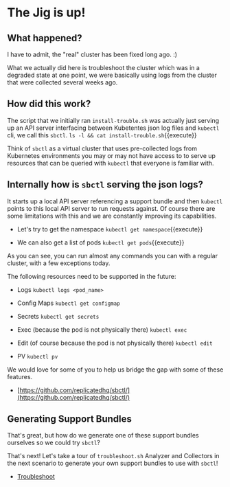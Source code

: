 # The Jig is up!

## What happened?
I have to admit, the "real" cluster has been fixed long ago. :)

What we actually did here is troubleshoot the cluster which was in a degraded state at one point, we were basically using logs from the cluster that were collected several weeks ago.

## How did this work?

The script that we initially ran `install-trouble.sh` was actually just serving up an API server interfacing between Kubetentes json log files and `kubectl` cli, we call this `sbctl`.
`ls -l && cat install-trouble.sh`{{execute}}

Think of `sbctl` as a virtual cluster that uses pre-collected logs from Kubernetes environments you may or may not have access to to serve up resources that can be queried with `kubectl` that everyone is familiar with.

## Internally how is `sbctl` serving the json logs?

It starts up a local API server referencing a support bundle and then `kubectl` points to this local API server to run requests against. Of course there are some limitations with this and we are constantly improving its capabilities.

* Let's try to get the namespace 
`kubectl get namespace`{{execute}}

* We can also get a list of pods
`kubectl get pods`{{execute}}

As you can see, you can run almost any commands you can with a regular cluster, with a few exceptions today.

The following resources need to be supported in the future:

* Logs
`kubectl logs <pod_name>`

* Config Maps
`kubectl get configmap`

* Secrets
`kubectl get secrets`

* Exec (because the pod is not physically there)
`kubectl exec`

* Edit (of course because the pod is not physically there)
`kubectl edit`

* PV
`kubectl pv`

We would love for some of you to help us bridge the gap with some of these features.
- [https://github.com/replicatedhq/sbctl/](https://github.com/replicatedhq/sbctl/)

## Generating Support Bundles

That's great, but how do we generate one of these support bundles ourselves so we could try `sbctl`?

That's next! Let's take a tour of `troubleshoot.sh` Analyzer and Collectors in the next scenario to generate your own support bundles to use with `sbctl`!

- [Troubleshoot](http://troubleshoot.sh/)


